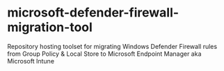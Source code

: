 # microsoft-defender-firewall-migration-tool
Repository hosting toolset for migrating Windows Defender Firewall rules from Group Policy &amp; Local Store to Microsoft Endpoint Manager aka Microsoft Intune
